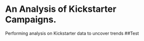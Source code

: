 # An Analysis of Kickstarter Campaigns.
Performing analysis on Kickstarter data to uncover trends
##Test
